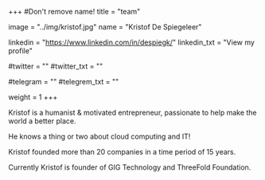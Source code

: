 +++
#Don't remove name!
title = "team"

image = "../img/kristof.jpg"
name = "Kristof De Spiegeleer"

linkedin = "https://www.linkedin.com/in/despiegk/"
linkedin_txt = "View my profile"

#twitter = ""
#twitter_txt = ""

#telegram = ""
#telegrem_txt = ""

weight = 1
+++

Kristof is a humanist & motivated entrepreneur, passionate to help make the world a better place.

He knows a thing or two about cloud computing and IT! 

Kristof founded more than 20 companies in a time period of 15 years. 

Currently Kristof is founder of GIG Technology and ThreeFold Foundation.
